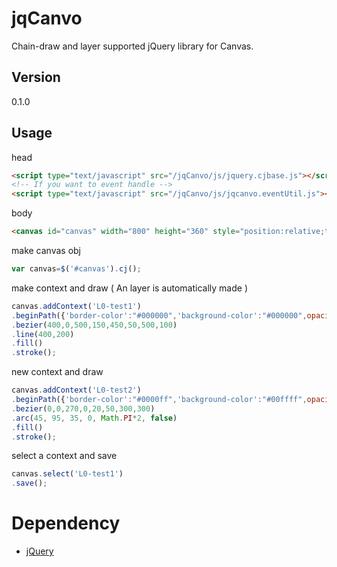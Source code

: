 jqCanvo
=

Chain-draw and layer supported jQuery library for Canvas.

Version
-
0.1.0

Usage
-

head

```html
<script type="text/javascript" src="/jqCanvo/js/jquery.cjbase.js"></script>
<!-- If you want to event handle -->
<script type="text/javascript" src="/jqCanvo/js/jqcanvo.eventUtil.js"></script>
```

body

```html
<canvas id="canvas" width="800" height="360" style="position:relative;top:8px;left:8px;border:1px dotted #ccc"></canvas>
```

make canvas obj

```js
var canvas=$('#canvas').cj();
```

make context and draw ( An layer is automatically made )

```js
canvas.addContext('L0-test1')
.beginPath({'border-color':"#000000",'background-color':"#000000",opacity:0.7})
.bezier(400,0,500,150,450,50,500,100)
.line(400,200)
.fill()
.stroke();
```

new context and draw

```js
canvas.addContext('L0-test2')
.beginPath({'border-color':"#0000ff",'background-color':"#00ffff",opacity:0.7})
.bezier(0,0,270,0,20,50,300,300)
.arc(45, 95, 35, 0, Math.PI*2, false)
.fill()
.stroke();
```

select a context and save

```js
canvas.select('L0-test1')
.save();
```


Dependency
=
* [jQuery](http://jquery.com/)
